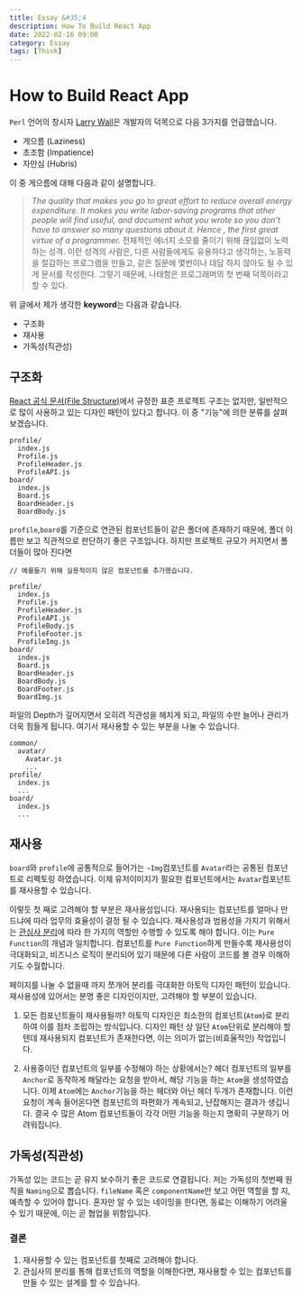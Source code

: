 ```yaml
---
title: Essay &#35;4
description: How To Build React App
date: 2022-02-16 09:00
category: Essay
tags: [Think]
---
```


# How to Build React App

`Perl` 언어의 창시자 [Larry Wall](https://ko.wikipedia.org/wiki/%EB%9E%98%EB%A6%AC_%EC%9B%94)은 개발자의 덕목으로 다음 3가지를 언급했습니다.

- 게으름 (Laziness)
- 초조함 (Impatience)
- 자만심 (Hubris)

이 중 게으름에 대해 다음과 같이 설명합니다.

> _The quality that makes you go to great effort to reduce overall energy expenditure. It makes you write labor-saving programs that other people will find useful, and document what you wrote so you don’t have to answer so many questions about it. Hence , the first great virtue of a programmer._ 전체적인 에너지 소모를 줄이기 위해 끊임없이 노력하는 성격. 이런 성격의 사람은, 다른 사람들에게도 유용하다고 생각하는, 노동력을 절감하는 프로그램을 만들고, 같은 질문에 몇번이나 대답 하지 않아도 될 수 있게 문서를 작성한다. 그렇기 때문에, 나태함은 프로그래머의 첫 번째 덕목이라고 할 수 있다.

위 글에서 제가 생각한 **keyword**는 다음과 같습니다.

- 구조화
- 재사용
- 가독성(직관성)

## 구조화

[React 공식 문서(File Structure)](https://ko.reactjs.org/docs/faq-structure.html)에서 규정한 표준 프로젝트 구조는 없지만, 일반적으로 많이 사용하고 있는 디자인 패턴이 있다고 합니다. 이 중 "기능"에 의한 분류를 살펴 보겠습니다.

```
profile/
  index.js
  Profile.js
  ProfileHeader.js
  ProfileAPI.js
board/
  index.js
  Board.js
  BoardHeader.js
  BoardBody.js
```

`profile`,`board`를 기준으로 연관된 컴포넌트들이 같은 폴더에 존재하기 때문에, 폴더 이름만 보고 직관적으로 판단하기 좋은 구조입니다. 하지만 프로젝트 규모가 커지면서 폴더들이 많아 진다면

```
// 예를들기 위해 실용적이지 않은 컴포넌트를 추가했습니다.

profile/
  index.js
  Profile.js
  ProfileHeader.js
  ProfileAPI.js
  ProfileBody.js
  ProfileFooter.js
  ProfileImg.js
board/
  index.js
  Board.js
  BoardHeader.js
  BoardBody.js
  BoardFooter.js
  BoardImg.js
```

파일의 Depth가 깊어지면서 오히려 직관성을 헤치게 되고, 파일의 수만 늘어나 관리가 더욱 힘들게 됩니다. 여기서 재사용할 수 있는 부분을 나눌 수 있습니다.

```
common/
  avatar/
    Avatar.js
    ...
profile/
  index.js
  ...
board/
  index.js
  ...
```

## 재사용

`board`와 `profile`에 공통적으로 들어가는 `~Img`컴포넌트를 `Avatar`라는 공통된 컴포넌트로 리펙토링 하였습니다. 이제 유저이미지가 필요한 컴포넌트에서는 `Avatar`컴포넌트를 재사용할 수 있습니다.

이렇듯 첫 째로 고려해야 할 부분은 재사용성입니다. 재사용되는 컴포넌트를 얼마나 만드냐에 따라 업무의 효율성이 결정 될 수 있습니다. 재사용성과 범용성을 가지기 위해서는 [관심사 분리](https://ko.wikipedia.org/wiki/%EA%B4%80%EC%8B%AC%EC%82%AC_%EB%B6%84%EB%A6%AC#:~:text=%EC%BB%B4%ED%93%A8%ED%84%B0%20%EA%B3%BC%ED%95%99%EC%97%90%EC%84%9C%20%EA%B4%80%EC%8B%AC%EC%82%AC%20%EB%B6%84%EB%A6%AC,%EC%9D%98%20%EA%B4%80%EC%8B%AC%EC%82%AC%EB%A5%BC%20%ED%95%B4%EA%B2%B0%ED%95%9C%EB%8B%A4.&text=%EA%B4%80%EC%8B%AC%EC%82%AC%20%EB%B6%84%EB%A6%AC%EB%A5%BC%20%EC%9D%B4%EC%9A%A9%ED%95%98%EB%A9%B4,%EC%A0%95%EB%8F%84%EC%9D%98%20%EC%9E%90%EC%9C%A0%EA%B0%80%20%EC%83%9D%EA%B8%B4%EB%8B%A4.)에 따라 한 가지의 역할만 수행할 수 있도록 해야 합니다. 이는 `Pure Function`의 개념과 일치합니다. 컴포넌트를 `Pure Function`하게 만들수록 재사용성이 극대화되고, 비즈니스 로직이 분리되어 있기 때문에 다른 사람이 코드를 볼 경우 이해하기도 수월합니다. 

페이지를 나눌 수 없을때 까지 쪼개어 분리를 극대화한 아토믹 디자인 패턴이 있습니다. 재사용성에 있어서는 분명 좋은 디자인이지만, 고려해야 할 부분이 있습니다. 

1. 모든 컴포넌트들이 재사용될까?
아토믹 디자인은 최소한의 컴포넌트(`Atom`)로 분리하여 이를 점차 조립하는 방식입니다. 디자인 패턴 상 일단 `Atom`단위로 분리해야 할텐데 재사용되지 컴포넌트가 존재한다면, 이는 의미가 없는(비효율적인) 작업입니다.

2. 사용중이던 컴포넌트의 일부를 수정해야 하는 상황에서는?
헤더 컴포넌트의 일부를 `Anchor`로 동작하게 해달라는 요청을 받아서, 해당 기능을 하는 `Atom`을 생성하였습니다. 이제 `Atom`에는 `Anchor`기능을 하는 헤더와 아닌 헤더 두개가 존재합니다. 이런 요청이 계속 들어온다면 컴포넌트의 파편화가 계속되고, 난잡해지는 결과가 생깁니다. 결국 수 많은 Atom 컴포넌트들이 각각 어떤 기능을 하는지 명확히 구분하기 어려워집니다.

## 가독성(직관성)

가독성 있는 코드는 곧 유지 보수하기 좋은 코드로 연결됩니다. 저는 가독성의 첫번째 원칙을 `Naming`으로 뽑습니다. `fileName` 혹은 `componentName`만 보고 어떤 역할을 할 지, 예측할 수 있어야 합니다. 혼자만 알 수 있는 네이밍을 한다면, 동료는 이해하기 어려울 수 있기 때문에, 이는 곧 협업을 위함입니다. 

### 결론 

1. 재사용할 수 있는 컴포넌트를 첫째로 고려해야 합니다.
2. 관심사의 분리를 통해 컴포넌트의 역할을 이해한다면, 재사용할 수 있는 컴포넌트를 만들 수 있는 설계를 할 수 있습니다.